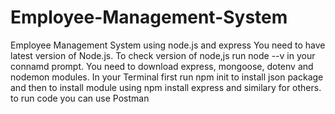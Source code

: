 # Employee-Management-System
Employee Management System using node.js and express
You need to have latest version of Node.js.
To check version of node,js run node --v in your connamd prompt.
You need to download express, mongoose, dotenv and nodemon modules.
In your Terminal first run npm init to install json package and then to install module using npm install express and similary for others. 
to run code you can use Postman
